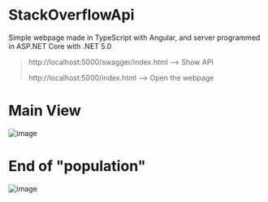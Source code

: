# StackOverflowApi
Simple webpage made in TypeScript with Angular, and server programmed in ASP.NET Core with .NET 5.0  

> http://localhost:5000/swagger/index.html --> Show API
> 
> http://localhost:5000/index.html --> Open the webpage

# Main View

![image](https://user-images.githubusercontent.com/36520665/128522537-e3e017c1-12f6-4de5-91e8-1eb5fbe5f3d7.png)


# End of "population"

![image](https://user-images.githubusercontent.com/36520665/128521166-af0e0d6b-2a02-41d6-95e2-cd80b441ccf0.png)
